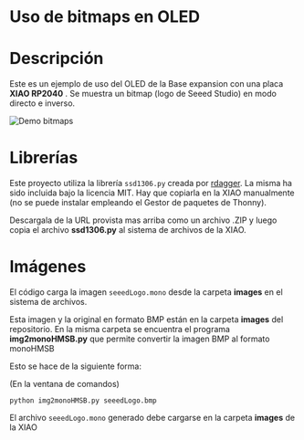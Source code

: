# Uso de bitmaps en OLED

# Descripción
Este es un ejemplo de uso del OLED de la Base expansion con una placa **XIAO RP2040** . Se muestra un bitmap (logo de Seeed Studio) en modo directo e inverso.

![Demo bitmaps](images/RP2040Bitmaps.jpg)


# Librerías
Este proyecto utiliza la librería `ssd1306.py` creada por [rdagger](https://github.com/rdagger/micropython-ssd1306). La misma ha sido incluida bajo la licencia MIT.
Hay que copiarla en la XIAO manualmente (no se puede instalar empleando el Gestor de paquetes de Thonny).

Descargala de la URL provista mas arriba como un archivo .ZIP y luego copia el archivo **ssd1306.py** al sistema de archivos de la XIAO.


# Imágenes
El código carga la imagen `seeedLogo.mono` desde la carpeta **images** en el sistema de archivos.

Esta imagen y la original en formato BMP están en la carpeta **images** del repositorio. En la misma carpeta se encuentra el programa **img2monoHMSB.py** que permite convertir la imagen BMP al formato monoHMSB

Esto se hace de la siguiente forma:

(En la ventana de comandos)

```
python img2monoHMSB.py seeedLogo.bmp
```

El archivo `seeedLogo.mono` generado debe cargarse en la carpeta **images** de la XIAO

